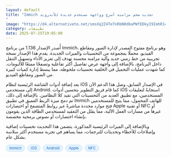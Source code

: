 ```yaml
---
layout: default
title: "Immich تحديث ضخم مزامنة أسرع وواجهة مستخدم جديدة للأندرويد
"
image: "https://d4.alternativeto.net/smsXq2Z4TeTnRbN0dbaPWfEDkyI9ImhR14AE65s8KjY/rs:fill:1520:760:0/g:ce:0:0/YWJzOi8vZGlzdC9jb250ZW50LzE3NTMzODc3NTUxMzEucG5n.png"
category: تطبيقات
date: 2025-07-25T19:05:00
---
```


أُصدر الإصدار 1.136 من برنامج Immich، وهو برنامج مفتوح المصدر لإدارة الصور ومقاطع الفيديو، محملًا بمجموعة من التحسينات والميزات الجديدة. يقدم هذا الإصدار نسخة تجريبية من خط زمني جديد وآلية مزامنة محسنة تهدف إلى تعزيز الأداء وتسهيل التنقل داخل البرنامج، بالإضافة إلى واجهة عرض تفاصيل أكثر تفاعلية وتصفحًا ممتعًا للألبومات. كما شهدت عمليات التحميل في الخلفية تحسينات ملحوظة، مما يبسط إدارة كميات كبيرة من الصور ومقاطع الفيديو.

بعد إضافة أدوات الشاشة الرئيسية لنظام iOS في الإصدار السابق، وصل هذا الدعم الآن إلى مستخدمي Android. كما قام فريق التطوير بتحسين أدوات iOS استجابةً لتعليقات المستخدمين، مع تطبيق العديد من التحسينات التي تفيد كلا النظامين. بالإضافة إلى ذلك، تم دمج ميزة الربط العميق في تطبيق Immich للهاتف المحمول، مما يتيح للمستخدمين فتح موارد محددة مباشرةً عبر روابط المتصفح أو اختصارات Apple أو تقنية NFC أو غيرها من مسارات العمل الآلية، مما يقلل من التعقيد لمستخدمي الطاقة الذين يقومون بإنشاء اختصارات أو نصوص برمجية مخصصة.

وبالإضافة إلى الميزات الرئيسية المذكورة، يتضمن هذا التحديث تحسينات إضافية وإصلاحات للأخطاء وتحديثات للترجمات، مما يساهم في تجربة مستخدم أكثر سلاسة بشكل عام.

<div style="margin-top:2px; margin-bottom:2px;"><a href="https://bidjadraft.github.io/?query=Immich" style="background:#e3f2fd; color:#1565c0; font-size:80%; border-radius:12px; padding:3px 10px; margin:2px 4px 2px 0; display:inline-block; border:1px solid #bbdefb; text-decoration:none;">Immich</a> <a href="https://bidjadraft.github.io/?query=iOS" style="background:#e3f2fd; color:#1565c0; font-size:80%; border-radius:12px; padding:3px 10px; margin:2px 4px 2px 0; display:inline-block; border:1px solid #bbdefb; text-decoration:none;">iOS</a> <a href="https://bidjadraft.github.io/?query=Android" style="background:#e3f2fd; color:#1565c0; font-size:80%; border-radius:12px; padding:3px 10px; margin:2px 4px 2px 0; display:inline-block; border:1px solid #bbdefb; text-decoration:none;">Android</a> <a href="https://bidjadraft.github.io/?query=Apple" style="background:#e3f2fd; color:#1565c0; font-size:80%; border-radius:12px; padding:3px 10px; margin:2px 4px 2px 0; display:inline-block; border:1px solid #bbdefb; text-decoration:none;">Apple</a> <a href="https://bidjadraft.github.io/?query=NFC" style="background:#e3f2fd; color:#1565c0; font-size:80%; border-radius:12px; padding:3px 10px; margin:2px 4px 2px 0; display:inline-block; border:1px solid #bbdefb; text-decoration:none;">NFC</a></div><br><br>
